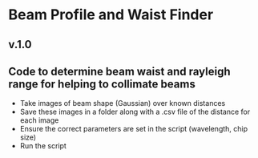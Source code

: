# Beam Profile and Waist Finder

## v.1.0

## Code to determine beam waist and rayleigh range for helping to collimate beams

- Take images of beam shape (Gaussian) over known distances
- Save these images in a folder along with a .csv file of the distance for each image
- Ensure the correct parameters are set in the script (wavelength, chip size)
- Run the script

